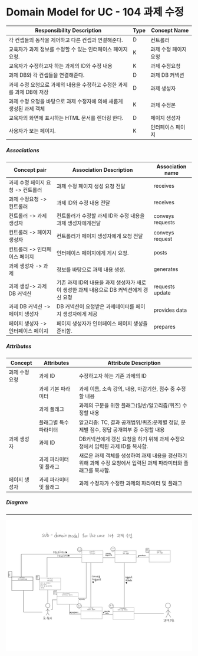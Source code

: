 # Domain Model for UC - 104 과제 수정

| Responsibility Description                                   | Type | Concept Name          |
| ------------------------------------------------------------ | ---- | --------------------- |
| 각 컨셉들의 동작을 제어하고 다른 컨셉과 연결해준다.          | D    | 컨트롤러              |
| 교육자가 과제 정보를 수정할 수 있는 인터페이스 페이지 요청.  | K    | 과제 수정 페이지 요청 |
| 교육자가 수정하고자 하는 과제의 ID와 수정 내용               | K    | 과제 수정요청         |
| 과제 DB와 각 컨셉들을 연결해준다.                            | D    | 과제 DB 커넥션        |
| 과제 수정 요청으로 과제의 내용을 수정하고 수정한 과제를 과제 DB에 저장 | D    | 과제 생성자           |
| 과제 수정 요청을 바탕으로 과제 수정자에 의해 새롭게 생성된 과제 객체 | K    | 과제 수정본           |
| 교육자의 화면에 표시하는 HTML 문서를 렌더링 한다.            | D    | 페이지 생성자         |
| 사용자가 보는 페이지.                                        | K    | 인터페이스 페이지     |

##### Associations

| Concept pair                       | Association Description                                      | Association name |
| ---------------------------------- | ------------------------------------------------------------ | ---------------- |
| 과제 수정 페이지 요청 -> 컨트롤러  | 과제 수정 페이지 생성 요청 전달                              | receives         |
| 과제 수정요청 -> 컨트롤러          | 과제 ID와 수정 내용 전달                                     | receives         |
| 컨트롤러 -> 과제 생성자            | 컨트롤러가 수정할 과제 ID와 수정 내용을 과제 생성자에게전달  | conveys requests |
| 컨트롤러 -> 페이지 생성자          | 컨트롤러가 페이지 생성자에게 요청 전달                       | conveys request  |
| 컨트롤러 -> 인터페이스 페이지      | 인터페이스 페이지에게 게시 요청.                             | posts            |
| 과제 생성자 -> 과제                | 정보를 바탕으로 과제 내용 생성.                              | generates        |
| 과제 생성-> 과제 DB 커넥션         | 기존 과제 ID의 내용을 과제 생성자가 새로이 생성한 과제 내용으로 DB 커넥션에게 갱신 요청 | requests update  |
| 과제 DB 커넥션 -> 페이지 생성자    | DB 커넥션이 요청받은 과제데이터를 페이지 생성자에게 제공     | provides data    |
| 페이지 생성자 -> 인터페이스 페이지 | 페이지 생성자가 인터페이스 페이지 생성을 준비함.             | prepares         |

##### Attributes

| Concept        | Attributes              | Attribute Description                                        |
| -------------- | ----------------------- | ------------------------------------------------------------ |
| 과제 수정 요청 | 과제 ID                 | 수정하고자 하는 기존 과제의 ID                               |
|                | 과제 기본 파라미터      | 과제 이름, 소속 강의,  내용, 마감기한, 점수 중 수정할 내용   |
|                | 과제 플래그             | 과제의 구분을 위한 플래그(일반/알고리즘/퀴즈) 수정할 내용    |
|                | 플래그별 특수 파라미터  | 알고리즘: TC, 결과 공개범위/퀴즈:문제별 정답, 문제별 점수, 정답 공개여부 중 수정할 내용 |
| 과제 생성자    | 과제 ID                 | DB커넥션에게 갱신 요청을 하기 위해 과제 수정요청에서 입력된 과제 ID를 복사함. |
|                | 과제 파라미터 및 플래그 | 새로운 과제 객체를 생성하여 과제 내용을 갱신하기 위해 과제 수정 요청에서 입력된 과제 파라미터와 플래그를 복사함. |
| 페이지 생성자  | 과제 파라미터 및 플래그 | 과제 수정자가 수정한 과제의 파라미터 및 플래그               |

##### Diagram
-------
![DM103](img/DM104.jpg)